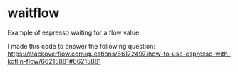 # waitflow
Example of espresso waiting for a flow value.

I made this code to answer the following question: https://stackoverflow.com/questions/66172497/how-to-use-espresso-with-kotlin-flow/66215881#66215881
